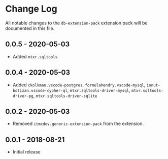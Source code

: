 # Change Log
All notable changes to the `db-extension-pack` extension pack will be documented in this file.

## 0.0.5 - 2020-05-03

- Added `mtxr.sqltools`

## 0.0.4 - 2020-05-03

- Added `ckolkman.vscode-postgres`, `formulahendry.vscode-mysql`, `ionut-botizan.vscode-cypher-ql`, `mtxr.sqltools-driver-mysql`, `mtxr.sqltools-driver-pg`, `mtxr.sqltools-driver-sqlite`

## 0.0.2 - 2020-05-03

- Removed `itmcdev.generic-extension-pack` from the extension.

## 0.0.1 - 2018-08-21
- Initial release